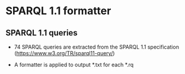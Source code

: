 # SPARQL 1.1 formatter

## SPARQL 1.1 queries

* 74 SPARQL queries are extracted from the SPARQL 1.1 specification (https://www.w3.org/TR/sparql11-query/)

* A formatter is applied to output \*.txt for each \*.rq
